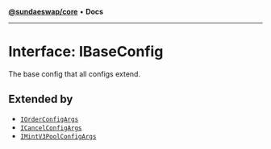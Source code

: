 [**@sundaeswap/core**](../../README.md) • **Docs**

***

# Interface: IBaseConfig

The base config that all configs extend.

## Extended by

- [`IOrderConfigArgs`](IOrderConfigArgs.md)
- [`ICancelConfigArgs`](ICancelConfigArgs.md)
- [`IMintV3PoolConfigArgs`](IMintV3PoolConfigArgs.md)
